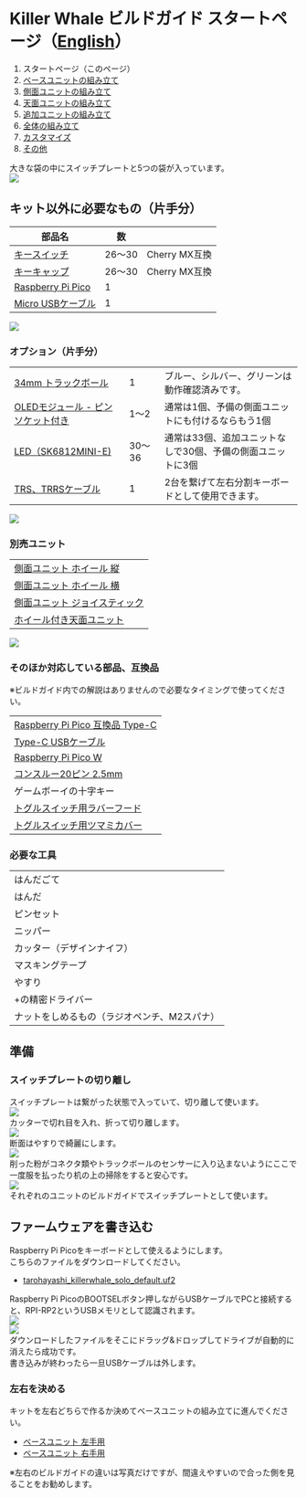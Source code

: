 # Killer Whale ビルドガイド スタートページ（[English](README_EN.md)）

1. スタートページ（このページ）
2. [ベースユニットの組み立て](rightside/2_BASE.md)
3. [側面ユニットの組み立て](rightside/3_SIDE_TRACKBALL.md)
4. [天面ユニットの組み立て](rightside/4_TOP.md)
5. [追加ユニットの組み立て](rightside/5_ADD.md)
6. [全体の組み立て](rightside/6_ASSEMBLE.md)
7. [カスタマイズ](rightside/7_CUSTOM.md)
8. [その他](rightside/8_MISC.md)

大きな袋の中にスイッチプレートと5つの袋が入っています。  
![](img/IMG_6281.jpg)     

## キット以外に必要なもの（片手分）
|部品名|数||
|-|-|-|
|[キースイッチ](https://shop.yushakobo.jp/collections/all-switches)|26〜30|Cherry MX互換|
|[キーキャップ](https://shop.yushakobo.jp/collections/keycaps)|26〜30|Cherry MX互換|
|[Raspberry Pi Pico](https://shop.yushakobo.jp/products/raspberry-pi-pico)|1||
|[Micro USBケーブル](https://shop.yushakobo.jp/products/usb-cable-micro-b-0-8m)|1||

![](img/IMG_4615.jpeg)    
### オプション（片手分）
<table>
    <tr>
      <td><a href="https://www.amazon.co.jp/gp/product/B07BDGSX5X">34mm トラックボール</a></td>
       <td>1</td>
      <td>ブルー、シルバー、グリーンは動作確認済みです。</td>
    </tr>
    <tr>
      <td><a href="https://shop.yushakobo.jp/products/oled">OLEDモジュール - ピンソケット付き</a></td> 
      <td>1〜2</td>
      <td>通常は1個、予備の側面ユニットにも付けるならもう1個</td>
    </tr>
    <tr>
      <td><a href="https://shop.yushakobo.jp/products/sk6812mini-e-10">LED（SK6812MINI-E)</a></td>
      <td>30〜36</td>
      <td>通常は33個、追加ユニットなしで30個、予備の側面ユニットに3個</td>
    </tr>
    <tr>
      <td><a href="https://shop.yushakobo.jp/products/trrs_cable">TRS、TRRSケーブル</a></td>
       <td>1</td>
      <td>2台を繋げて左右分割キーボードとして使用できます。  </td>
    </tr>
 </table>

![](img/IMG_4630.jpg)    

### 別売ユニット
<table>
    <tr>
      <td><a href="">側面ユニット ホイール 縦</a></td> 
    </tr>
    <tr>
      <td><a href="">側面ユニット ホイール 横</a></td>
    </tr>
    <tr>
      <td><a href="">側面ユニット ジョイスティック</a></td>
    </tr>
    <tr>
      <td><a href="">ホイール付き天面ユニット</a></td>
    </tr>
 </table>

![](img/IMG_6297.jpg)      
### そのほか対応している部品、互換品
※ビルドガイド内での解説はありませんので必要なタイミングで使ってください。  
<table>
    <tr>
      <td><a href="https://shop.yushakobo.jp/products/7532">Raspberry Pi Pico 互換品 Type-C</a></td>
    </tr>
    <tr>
      <td><a href="https://shop.yushakobo.jp/products/7497">Type-C USBケーブル</a></td>
    </tr>
    <tr>
      <td><a href="https://shop.yushakobo.jp/products/7497">Raspberry Pi Pico W</a></td>
    </tr>
    <tr>
      <td><a href="https://shop.yushakobo.jp/products/31?variant=40815840067745">コンスルー20ピン 2.5mm</a></td>
    </tr>
    <tr>
      <td>ゲームボーイの十字キー</td>
    </tr>
    <tr>
      <td><a href="https://akizukidenshi.com/catalog/g/gP-12718/">トグルスイッチ用ラバーフード</a></td>
    </tr>
    <tr>
      <td><a href="https://akizukidenshi.com/catalog/g/gP-05912/">トグルスイッチ用ツマミカバー</a></td>
    </tr>
 </table>

### 必要な工具
<table>
    <tr>
      <td>はんだごて</td>
    </tr>
    <tr>
      <td>はんだ</td>
    </tr>
    <tr>
      <td>ピンセット</td>
    </tr>
    <tr>
      <td>ニッパー</td>
    </tr>
    <tr>
      <td>カッター（デザインナイフ）</td>
    </tr>
    <tr>
      <td>マスキングテープ</td>
    </tr>
    <tr>
      <td>やすり</td>
    </tr>
    <tr>
      <td>+の精密ドライバー</td>
    </tr>
    <tr>
      <td>ナットをしめるもの（ラジオペンチ、M2スパナ）</td>
    </tr>
 </table>

## 準備
### スイッチプレートの切り離し
スイッチプレートは繋がった状態で入っていて、切り離して使います。  
![](img/IMG_6058.jpeg)    
カッターで切れ目を入れ、折って切り離します。  
![](img/IMG_4649.jpeg)    
断面はやすりで綺麗にします。  
![](img/IMG_4681.jpeg)    
削った粉がコネクタ類やトラックボールのセンサーに入り込まないようにここで一度服を払ったり机の上の掃除をすると安心です。  
![](img/IMG_6094.jpg)    
それぞれのユニットのビルドガイドでスイッチプレートとして使います。  

## ファームウェアを書き込む
Raspberry Pi Picoをキーボードとして使えるようにします。  
こちらのファイルをダウンロードしてください。    
- [tarohayashi_killerwhale_solo_default.uf2
](https://github.com/Taro-Hayashi/KillerWhale/releases/download/0.21.3.1/tarohayashi_killerwhale_solo_default.uf2)

Raspberry Pi PicoのBOOTSELボタン押しながらUSBケーブルでPCと接続すると、RPI-RP2というUSBメモリとして認識されます。    
![](img/IMG_4689.jpg)     
![](img/rpi.jpg)     
ダウンロードしたファイルをそこにドラッグ&ドロップしてドライブが自動的に消えたら成功です。    
書き込みが終わったら一旦USBケーブルは外します。    

### 左右を決める
キットを左右どちらで作るか決めてベースユニットの組み立てに進んでください。  
- [ベースユニット 左手用](leftside/2_BASE.md)
- [ベースユニット 右手用](rightside/2_BASE.md)

※左右のビルドガイドの違いは写真だけですが、間違えやすいので合った側を見ることをお勧めします。


